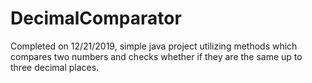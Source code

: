 # DecimalComparator
Completed on 12/21/2019, simple java project utilizing methods which compares two numbers and checks whether if they are the same up to three decimal places. 
